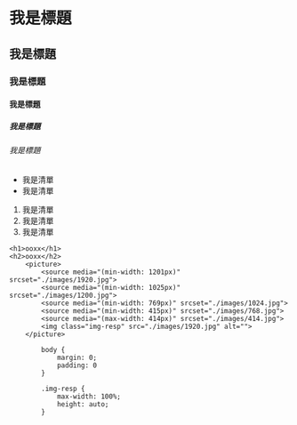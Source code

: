# 我是標題
## 我是標題
### 我是標題
#### 我是標題
##### 我是標題
###### 我是標題

* 我是清單
* 我是清單

1. 我是清單
2. 我是清單
3. 我是清單

```
<h1>ooxx</h1>
<h2>ooxx</h2>
	<picture>
		<source media="(min-width: 1201px)" srcset="./images/1920.jpg">
		<source media="(min-width: 1025px)" srcset="./images/1200.jpg">
		<source media="(min-width: 769px)" srcset="./images/1024.jpg">
		<source media="(min-width: 415px)" srcset="./images/768.jpg">
		<source media="(max-width: 414px)" srcset="./images/414.jpg">
		<img class="img-resp" src="./images/1920.jpg" alt="">
	</picture>
```

```
		body {
			margin: 0;
			padding: 0
		}

		.img-resp {
			max-width: 100%;
			height: auto;
		}
```
